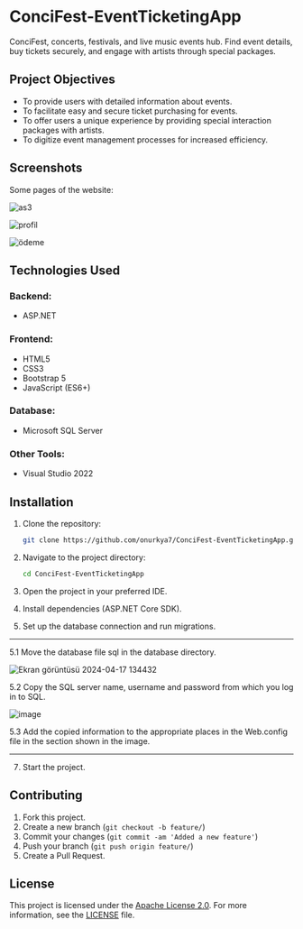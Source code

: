 # ConciFest-EventTicketingApp

ConciFest, concerts, festivals, and live music events hub. Find event details, buy tickets securely, and engage with artists through special packages.

## Project Objectives

- To provide users with detailed information about events.
- To facilitate easy and secure ticket purchasing for events.
- To offer users a unique experience by providing special interaction packages with artists.
- To digitize event management processes for increased efficiency.

## Screenshots

Some pages of the website:

![as3](https://github.com/onurkya7/ConciFest-EventTicketingApp/assets/100594545/6696010b-6fbc-4113-9cd8-b5bcd78b9d40)


![profil](https://github.com/onurkya7/ConciFest-EventTicketingApp/assets/100594545/f78792b8-dede-41ab-924c-68fa9ce9f9a2)


![ödeme](https://github.com/onurkya7/ConciFest-EventTicketingApp/assets/100594545/d16e7f40-6857-4c3a-9ad0-8ffb357b2099)


## Technologies Used

### Backend:
- ASP.NET 

### Frontend:
- HTML5
- CSS3
- Bootstrap 5
- JavaScript (ES6+)

### Database:
- Microsoft SQL Server

### Other Tools:
- Visual Studio 2022

## Installation

1. Clone the repository:

    ```bash
    git clone https://github.com/onurkya7/ConciFest-EventTicketingApp.git
    ```

2. Navigate to the project directory:

    ```bash
    cd ConciFest-EventTicketingApp
    ```

3. Open the project in your preferred IDE.
4. Install dependencies (ASP.NET Core SDK).
5. Set up the database connection and run migrations.
---

5.1 Move the database file sql in the database directory.

![Ekran görüntüsü 2024-04-17 134432](https://github.com/onurkya7/ConciFest-EventTicketingApp/assets/100594545/630a4e3c-7a66-4e7b-801a-019a5f8257d4)

5.2 Copy the SQL server name, username and password from which you log in to SQL.

![image](https://github.com/onurkya7/ConciFest-EventTicketingApp/assets/100594545/29c73a08-d35b-4bce-a485-646437414067)

5.3 Add the copied information to the appropriate places in the Web.config file in the section shown in the image.

---


7. Start the project.

## Contributing

1. Fork this project.
2. Create a new branch (`git checkout -b feature/`)
3. Commit your changes (`git commit -am 'Added a new feature'`)
4. Push your branch (`git push origin feature/`)
5. Create a Pull Request.

## License

This project is licensed under the [Apache License 2.0](LICENSE). For more information, see the [LICENSE](LICENSE) file.


